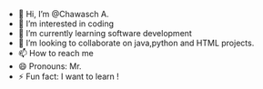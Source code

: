 - 👋 Hi, I’m @Chawasch A.
- 👀 I’m interested in coding
- 🌱 I’m currently learning software development
- 💞️ I’m looking to collaborate on java,python and HTML projects.
- 📫 How to reach me 
- 😄 Pronouns: Mr.
- ⚡ Fun fact: I want to learn !

<!---
Codex1519/Codex1519 is a ✨ special ✨ repository because its `README.md` (this file) appears on your GitHub profile.
You can click the Preview link to take a look at your changes.
--->
